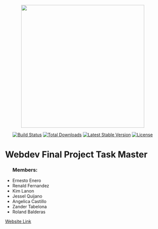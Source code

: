<p align="center"><a href="https://laravel.com" target="_blank"><img src="https://raw.githubusercontent.com/laravel/art/master/logo-lockup/5%20SVG/2%20CMYK/1%20Full%20Color/laravel-logolockup-cmyk-red.svg" width="400"></a></p>

<p align="center">
<a href="https://travis-ci.org/laravel/framework"><img src="https://travis-ci.org/laravel/framework.svg" alt="Build Status"></a>
<a href="https://packagist.org/packages/laravel/framework"><img src="https://img.shields.io/packagist/dt/laravel/framework" alt="Total Downloads"></a>
<a href="https://packagist.org/packages/laravel/framework"><img src="https://img.shields.io/packagist/v/laravel/framework" alt="Latest Stable Version"></a>
<a href="https://packagist.org/packages/laravel/framework"><img src="https://img.shields.io/packagist/l/laravel/framework" alt="License"></a>
</p>
<h1>Webdev Final Project Task Master</h1>
    <ul>
    <h3>Members:</h3>
    <li>Ernesto Enero</li>
    <li>Renald Fernandez</li>
    <li>Kim Lanon</li>
    <li>Jessel Quijano</li>
    <li>Angelica Castillo</li>
    <li>Zander Tabelona</li>
    <li>Roland Balderas</li>
    </ul>
<a href="http://dutymaster.herokuapp.com/?fbclid=IwAR28idye3gGNimkNL7vEKRxPGaOp24Mfbl6tG98G7FIpwI0VctHwBBo74sY">Website Link</a>
